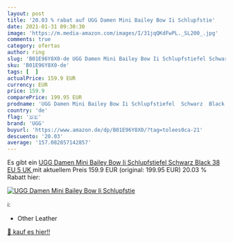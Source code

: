 ```yaml
---
layout: post
title: '20.03 % rabat auf UGG Damen Mini Bailey Bow Ii Schlupfstie'
date: 2021-01-31 09:30:30
image: 'https://m.media-amazon.com/images/I/31jqQKdFwPL._SL200_.jpg'
comments: true
category: ofertas
author: ring
slug: 'B01E96Y8X0-de UGG Damen Mini Bailey Bow Ii Schlupfstiefel Schwarz Black...'
sku: 'B01E96Y8X0-de'
tags: [  ]
actualPrice: 159.9 EUR
currency: EUR
price: 159.9
comparePrice: 199.95 EUR
prodname: 'UGG Damen Mini Bailey Bow Ii Schlupfstiefel  Schwarz  Black   38 EU  5 UK '
country: 'de'
flag: '🇩🇪'
brand: 'UGG'
buyurl: 'https://www.amazon.de/dp/B01E96Y8X0/?tag=tolees0ca-21'
descuento: '20.03'
average: '157.082857142857'
---
```


Es gibt ein [UGG Damen Mini Bailey Bow Ii Schlupfstiefel  Schwarz  Black   38 EU  5 UK ](https://www.amazon.de/dp/B01E96Y8X0/?tag=tolees0ca-21) mit aktuellem Preis 159.9 EUR (original: 199.95 EUR) 20.03 % Rabatt hier:

[![UGG Damen Mini Bailey Bow Ii Schlupfstie](https://m.media-amazon.com/images/I/31jqQKdFwPL._SL200_.jpg)](https://www.amazon.de/dp/B01E96Y8X0/?tag=tolees0ca-21)

ℹ️:

- Other Leather

[🛒 kauf es hier!!](https://www.amazon.de/dp/B01E96Y8X0/?tag=tolees0ca-21)
